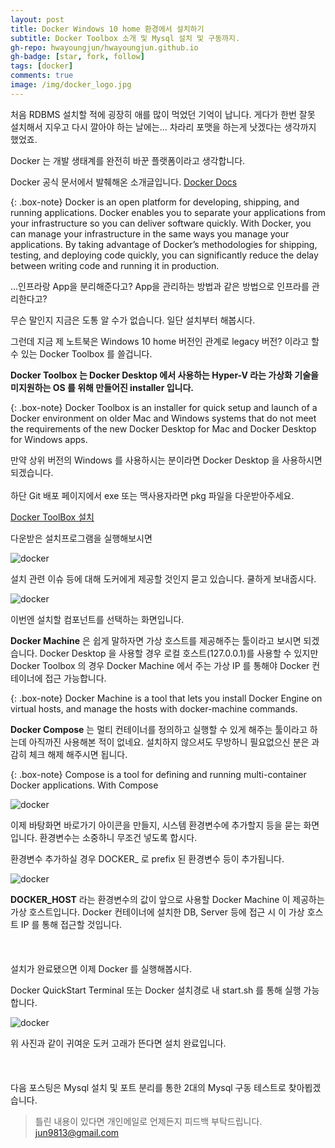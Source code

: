 ```yaml
---
layout: post
title: Docker Windows 10 home 환경에서 설치하기
subtitle: Docker Toolbox 소개 및 Mysql 설치 및 구동까지.
gh-repo: hwayoungjun/hwayoungjun.github.io
gh-badge: [star, fork, follow]
tags: [docker]
comments: true
image: /img/docker_logo.jpg
---
```


처음 RDBMS 설치할 적에 굉장히 애를 많이 먹었던 기억이 납니다. 게다가 한번 잘못 설치해서 지우고 다시 깔아야 하는 날에는... 차라리 포맷을 하는게 낫겠다는 생각까지 했었죠.

Docker 는 개발 생태계를 완전히 바꾼 플랫폼이라고 생각합니다.

Docker 공식 문서에서 발췌해온 소개글입니다. [Docker Docs](https://docs.docker.com)

{: .box-note}
Docker is an open platform for developing, shipping, and running applications. Docker enables you to separate your applications from your infrastructure so you can deliver software quickly. With Docker, you can manage your infrastructure in the same ways you manage your applications. By taking advantage of Docker’s methodologies for shipping, testing, and deploying code quickly, you can significantly reduce the delay between writing code and running it in production.

...인프라랑 App을 분리해준다고? App을 관리하는 방법과 같은 방법으로 인프라를 관리한다고?

무슨 말인지 지금은 도통 알 수가 없습니다. 일단 설치부터 해봅시다.

그런데 지금 제 노트북은 Windows 10 home 버전인 관계로 legacy 버전? 이라고 할 수 있는 Docker Toolbox 를 쓸겁니다.

**Docker Toolbox 는 Docker Desktop 에서 사용하는 Hyper-V 라는 가상화 기술을 미지원하는 OS 를 위해 만들어진 installer 입니다.**

{: .box-note}
Docker Toolbox is an installer for quick setup and launch of a Docker environment on older Mac and Windows systems that do not meet the requirements of the new Docker Desktop for Mac and Docker Desktop for Windows apps.

만약 상위 버전의 Windows 를 사용하시는 분이라면 Docker Desktop 을 사용하시면 되겠습니다.
<br>
<br>
하단 Git 배포 페이지에서 exe 또는 맥사용자라면 pkg 파일을 다운받아주세요. 

[Docker ToolBox 설치](https://github.com/docker/toolbox/releases)

다운받은 설치프로그램을 실행해보시면

![docker](https://hwayoungjun.github.io/img/docker_install_1.PNG)

설치 관련 이슈 등에 대해 도커에게 제공할 것인지 묻고 있습니다. 쿨하게 보내줍시다.


![docker](https://hwayoungjun.github.io/img/docker_install_2.PNG)

이번엔 설치할 컴포넌트를 선택하는 화면입니다.

**Docker Machine** 은 쉽게 말하자면 가상 호스트를 제공해주는 툴이라고 보시면 되겠습니다. Docker Desktop 을 사용할 경우 로컬 호스트(127.0.0.1)를 사용할 수 있지만 Docker Toolbox 의 경우 Docker Machine 에서 주는 가상 IP 를 통해야 Docker 컨테이너에 접근 가능합니다.

{: .box-note}
Docker Machine is a tool that lets you install Docker Engine on virtual hosts, and manage the hosts with docker-machine commands.

**Docker Compose** 는 멀티 컨테이너를 정의하고 실행할 수 있게 해주는 툴이라고 하는데 아직까진 사용해본 적이 없네요. 설치하지 않으셔도 무방하니 필요없으신 분은 과감히 체크 해제 해주시면 됩니다.

{: .box-note}
Compose is a tool for defining and running multi-container Docker applications. With Compose


![docker](https://hwayoungjun.github.io/img/docker_install_3.PNG)

이제 바탕화면 바로가기 아이콘을 만들지, 시스템 환경변수에 추가할지 등을 묻는 화면입니다. 환경변수는 소중하니 무조건 넣도록 합시다.

환경변수 추가하실 경우 DOCKER_ 로 prefix 된 환경변수 등이 추가됩니다.

![docker](https://hwayoungjun.github.io/img/docker_install_4.PNG)

**DOCKER_HOST** 라는 환경변수의 값이 앞으로 사용할 Docker Machine 이 제공하는 가상 호스트입니다. Docker 컨테이너에 설치한 DB, Server 등에 접근 시 이 가상 호스트 IP 를 통해 접근할 것입니다.
<br>
<br>
<br>
<br>
설치가 완료됐으면 이제 Docker 를 실행해봅시다.

Docker QuickStart Terminal 또는 Docker 설치경로 내 start.sh 를 통해 실행 가능합니다.

![docker](https://hwayoungjun.github.io/img/docker_install_5.PNG)

위 사진과 같이 귀여운 도커 고래가 뜬다면 설치 완료입니다. 
<br>
<br>
<br>
<br>
다음 포스팅은 Mysql 설치 및 포트 분리를 통한 2대의 Mysql 구동 테스트로 찾아뵙겠습니다.

> 틀린 내용이 있다면 개인메일로 언제든지 피드백 부탁드립니다.
> jun9813@gmail.com
